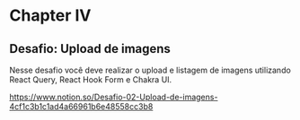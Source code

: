 # Chapter IV

## Desafio: Upload de imagens

Nesse desafio você deve realizar o upload e listagem de imagens utilizando React Query, React Hook Form e Chakra UI.

https://www.notion.so/Desafio-02-Upload-de-imagens-4cf1c3b1c1ad4a66961b6e48558cc3b8
